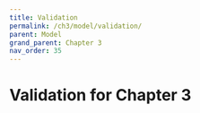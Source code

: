 ```yaml
---
title: Validation
permalink: /ch3/model/validation/
parent: Model
grand_parent: Chapter 3
nav_order: 35
---
```


# Validation for Chapter 3
